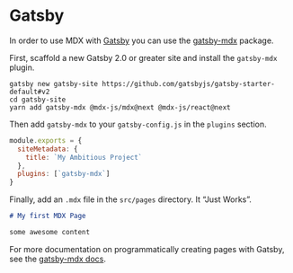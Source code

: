 # Gatsby

In order to use MDX with [Gatsby][] you can use the [gatsby-mdx][mdx-plugin] package.

First, scaffold a new Gatsby 2.0 or greater site and install the `gatsby-mdx`
plugin.

```shell
gatsby new gatsby-site https://github.com/gatsbyjs/gatsby-starter-default#v2
cd gatsby-site
yarn add gatsby-mdx @mdx-js/mdx@next @mdx-js/react@next
```

Then add `gatsby-mdx` to your `gatsby-config.js` in the `plugins` section.

```javascript
module.exports = {
  siteMetadata: {
    title: `My Ambitious Project`
  },
  plugins: [`gatsby-mdx`]
}
```

Finally, add an `.mdx` file in the `src/pages` directory.
It “Just Works”.

```markdown
# My first MDX Page

some awesome content
```

For more documentation on programmatically creating pages with Gatsby, see
the [gatsby-mdx docs][gatsby-mdx].

[gatsby]: https://gatsbyjs.org
[gatsby-mdx]: https://gatsbyjs.org/docs/mdx/
[mdx-plugin]: https://gatsbyjs.org/packages/gatsby-mdx/

